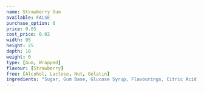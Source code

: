 ```yaml
---
name: Strawberry Gum
available: FALSE
purchase_option: 0
price: 0.05
cost_price: 0.02
width: 95
height: 25
depth: 10
weight: 0
type: [Gum, Wrapped]
flavour: [Strawberry]
free: [Alcohol, Lactose, Nut, Gelatin]
ingredients: "Sugar, Gum Base, Glucose Syrup, Flavourings, Citric Acid, Humectant Glycerine (Non-Animal), Emulsifier Soybean Lecithin, Colour E129, Antioxidant BHA"
---
```

